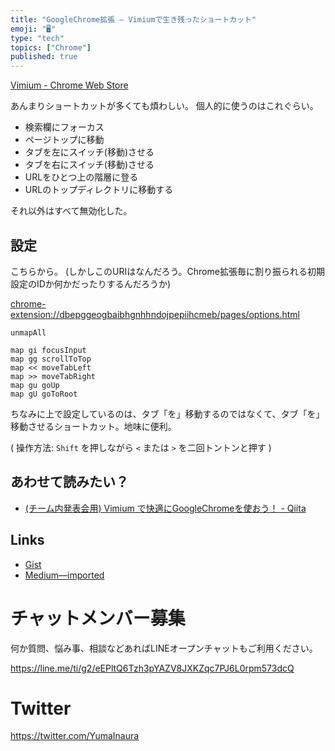 ```yaml
---
title: "GoogleChrome拡張 — Vimiumで生き残ったショートカット"
emoji: "🖥"
type: "tech"
topics: ["Chrome"]
published: true
---
```


[Vimium - Chrome Web Store](https://chrome.google.com/webstore/detail/vimium/dbepggeogbaibhgnhhndojpepiihcmeb)

あんまりショートカットが多くても煩わしい。
個人的に使うのはこれぐらい。

- 検索欄にフォーカス
- ページトップに移動
- タブを左にスイッチ(移動)させる
- タブを右にスイッチ(移動)させる
- URLをひとつ上の階層に登る
- URLのトップディレクトリに移動する

それ以外はすべて無効化した。

## 設定

こちらから。 (しかしこのURIはなんだろう。Chrome拡張毎に割り振られる初期設定のIDか何かだったりするんだろうか)

[chrome-extension://dbepggeogbaibhgnhhndojpepiihcmeb/pages/options.html](chrome-extension://dbepggeogbaibhgnhhndojpepiihcmeb/pages/options.html)



```
unmapAll

map gi focusInput
map gg scrollToTop
map << moveTabLeft
map >> moveTabRight
map gu goUp
map gU goToRoot
```

ちなみに上で設定しているのは、タブ「を」移動するのではなくて、タブ「を」移動させるショートカット。地味に便利。

( 操作方法: `Shift` を押しながら `<` または `>` を二回トントンと押す )

## あわせて読みたい？

- [(チーム内発表会用) Vimium で快適にGoogleChromeを使おう！ - Qiita](https://qiita.com/YumaInaura/items/262700bd4afd1919d10b)

## Links

- [Gist](https://gist.github.com/YumaInaura/54bf48eee6d79dfa507574c3fdfd5b07)
- [Medium—imported](https://medium.com/supersonic-generation/ultimate-vimuim-shortcuts-final-my-choices-2c018210ad6)









<!-- Update From Qiita API -->

# チャットメンバー募集


何か質問、悩み事、相談などあればLINEオープンチャットもご利用ください。

https://line.me/ti/g2/eEPltQ6Tzh3pYAZV8JXKZqc7PJ6L0rpm573dcQ





# Twitter


https://twitter.com/YumaInaura


<!-- Update From Qiita API -->


